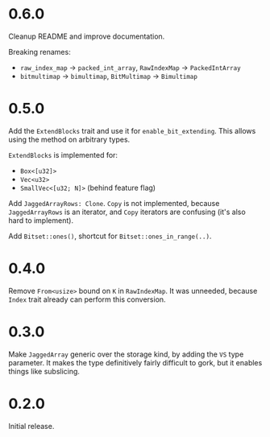 # 0.6.0

Cleanup README and improve documentation.

Breaking renames:
- `raw_index_map` → `packed_int_array`, `RawIndexMap` → `PackedIntArray`
- `bitmultimap` → `bimultimap`, `BitMultimap` → `Bimultimap`

# 0.5.0

Add the `ExtendBlocks` trait and use it for `enable_bit_extending`. This allows
using the method on arbitrary types.

`ExtendBlocks` is implemented for:

- `Box<[u32]>`
- `Vec<u32>`
- `SmallVec<[u32; N]>` (behind feature flag)

Add `JaggedArrayRows: Clone`. `Copy` is not implemented, because `JaggedArrayRows`
is an iterator, and `Copy` iterators are confusing (it's also hard to implement).

Add `Bitset::ones()`, shortcut for `Bitset::ones_in_range(..)`.

# 0.4.0

Remove `From<usize>` bound on `K` in `RawIndexMap`. It was unneeded, because
`Index` trait already can perform this conversion.

# 0.3.0

Make `JaggedArray` generic over the storage kind, by adding the `VS` type
parameter. It makes the type definitively fairly difficult to gork, but it
enables things like subslicing.

# 0.2.0

Initial release.
